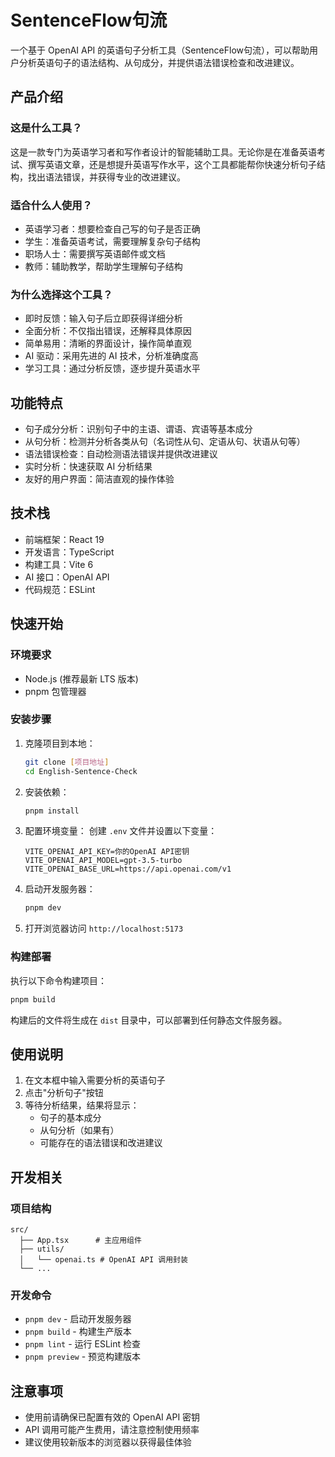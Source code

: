 # SentenceFlow句流

一个基于 OpenAI API 的英语句子分析工具（SentenceFlow句流），可以帮助用户分析英语句子的语法结构、从句成分，并提供语法错误检查和改进建议。

## 产品介绍

### 这是什么工具？
这是一款专门为英语学习者和写作者设计的智能辅助工具。无论你是在准备英语考试、撰写英语文章，还是想提升英语写作水平，这个工具都能帮你快速分析句子结构，找出语法错误，并获得专业的改进建议。

### 适合什么人使用？
- 英语学习者：想要检查自己写的句子是否正确
- 学生：准备英语考试，需要理解复杂句子结构
- 职场人士：需要撰写英语邮件或文档
- 教师：辅助教学，帮助学生理解句子结构

### 为什么选择这个工具？
- 即时反馈：输入句子后立即获得详细分析
- 全面分析：不仅指出错误，还解释具体原因
- 简单易用：清晰的界面设计，操作简单直观
- AI 驱动：采用先进的 AI 技术，分析准确度高
- 学习工具：通过分析反馈，逐步提升英语水平

## 功能特点

- 句子成分分析：识别句子中的主语、谓语、宾语等基本成分
- 从句分析：检测并分析各类从句（名词性从句、定语从句、状语从句等）
- 语法错误检查：自动检测语法错误并提供改进建议
- 实时分析：快速获取 AI 分析结果
- 友好的用户界面：简洁直观的操作体验

## 技术栈

- 前端框架：React 19
- 开发语言：TypeScript
- 构建工具：Vite 6
- AI 接口：OpenAI API
- 代码规范：ESLint

## 快速开始

### 环境要求

- Node.js (推荐最新 LTS 版本)
- pnpm 包管理器

### 安装步骤

1. 克隆项目到本地：
   ```bash
   git clone [项目地址]
   cd English-Sentence-Check
   ```

2. 安装依赖：
   ```bash
   pnpm install
   ```

3. 配置环境变量：
   创建 `.env` 文件并设置以下变量：
   ```
   VITE_OPENAI_API_KEY=你的OpenAI API密钥
   VITE_OPENAI_API_MODEL=gpt-3.5-turbo
   VITE_OPENAI_BASE_URL=https://api.openai.com/v1
   ```

4. 启动开发服务器：
   ```bash
   pnpm dev
   ```

5. 打开浏览器访问 `http://localhost:5173`

### 构建部署

执行以下命令构建项目：
```bash
pnpm build
```

构建后的文件将生成在 `dist` 目录中，可以部署到任何静态文件服务器。

## 使用说明

1. 在文本框中输入需要分析的英语句子
2. 点击"分析句子"按钮
3. 等待分析结果，结果将显示：
   - 句子的基本成分
   - 从句分析（如果有）
   - 可能存在的语法错误和改进建议

## 开发相关

### 项目结构

```
src/
  ├── App.tsx      # 主应用组件
  ├── utils/
  │   └── openai.ts # OpenAI API 调用封装
  └── ...
```

### 开发命令

- `pnpm dev` - 启动开发服务器
- `pnpm build` - 构建生产版本
- `pnpm lint` - 运行 ESLint 检查
- `pnpm preview` - 预览构建版本

## 注意事项

- 使用前请确保已配置有效的 OpenAI API 密钥
- API 调用可能产生费用，请注意控制使用频率
- 建议使用较新版本的浏览器以获得最佳体验
